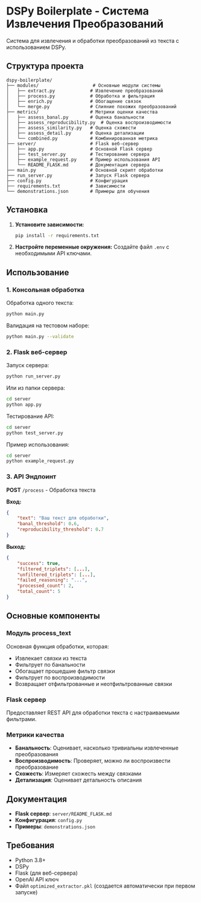 # DSPy Boilerplate - Система Извлечения Преобразований

Система для извлечения и обработки преобразований из текста с использованием DSPy.

## Структура проекта

```
dspy-boilerplate/
├── modules/                    # Основные модули системы
│   ├── extract.py             # Извлечение преобразований
│   ├── process.py             # Обработка и фильтрация
│   ├── enrich.py              # Обогащение связок
│   └── merge.py               # Слияние похожих преобразований
├── metrics/                   # Метрики оценки качества
│   ├── assess_banal.py        # Оценка банальности
│   ├── assess_reproducibility.py  # Оценка воспроизводимости
│   ├── assess_similarity.py   # Оценка схожести
│   ├── assess_detail.py       # Оценка детализации
│   └── combined.py            # Комбинированная метрика
├── server/                    # Flask веб-сервер
│   ├── app.py                 # Основной Flask сервер
│   ├── test_server.py         # Тестирование сервера
│   ├── example_request.py     # Пример использования API
│   └── README_FLASK.md        # Документация сервера
├── main.py                    # Основной скрипт обработки
├── run_server.py              # Запуск Flask сервера
├── config.py                  # Конфигурация
├── requirements.txt           # Зависимости
└── demonstrations.json        # Примеры для обучения
```

## Установка

1. **Установите зависимости:**
   ```bash
   pip install -r requirements.txt
   ```

2. **Настройте переменные окружения:**
   Создайте файл `.env` с необходимыми API ключами.

## Использование

### 1. Консольная обработка

Обработка одного текста:
```bash
python main.py
```

Валидация на тестовом наборе:
```bash
python main.py --validate
```

### 2. Flask веб-сервер

Запуск сервера:
```bash
python run_server.py
```

Или из папки сервера:
```bash
cd server
python app.py
```

Тестирование API:
```bash
cd server
python test_server.py
```

Пример использования:
```bash
cd server
python example_request.py
```

### 3. API Эндпоинт

**POST** `/process` - Обработка текста

**Вход:**
```json
{
    "text": "Ваш текст для обработки",
    "banal_threshold": 0.6,
    "reproducibility_threshold": 0.7
}
```

**Выход:**
```json
{
    "success": true,
    "filtered_triplets": [...],
    "unfiltered_triplets": [...],
    "failed_reasoning": "...",
    "processed_count": 2,
    "total_count": 5
}
```

## Основные компоненты

### Модуль process_text
Основная функция обработки, которая:
- Извлекает связки из текста
- Фильтрует по банальности
- Обогащает прошедшие фильтр связки
- Фильтрует по воспроизводимости
- Возвращает отфильтрованные и неотфильтрованные связки

### Flask сервер
Предоставляет REST API для обработки текста с настраиваемыми фильтрами.

### Метрики качества
- **Банальность**: Оценивает, насколько тривиальны извлеченные преобразования
- **Воспроизводимость**: Проверяет, можно ли воспроизвести преобразование
- **Схожесть**: Измеряет схожесть между связками
- **Детализация**: Оценивает детальность описания

## Документация

- **Flask сервер**: `server/README_FLASK.md`
- **Конфигурация**: `config.py`
- **Примеры**: `demonstrations.json`

## Требования

- Python 3.8+
- DSPy
- Flask (для веб-сервера)
- OpenAI API ключ
- Файл `optimized_extractor.pkl` (создается автоматически при первом запуске)